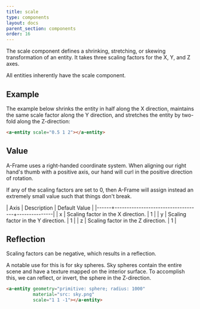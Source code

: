 ```yaml
---
title: scale
type: components
layout: docs
parent_section: components
order: 16
---
```


The scale component defines a shrinking, stretching, or skewing transformation of an entity. It takes three scaling factors for the X, Y, and Z axes.

All entities inherently have the scale component.

## Example

The example below shrinks the entity in half along the X direction, maintains the same scale factor along the Y direction, and stretches the entity by two-fold along the Z-direction:

```html
<a-entity scale="0.5 1 2"></a-entity>
```

## Value

A-Frame uses a right-handed coordinate system. When aligning our right hand's thumb with a positive axis, our hand will curl in the positive direction of rotation.

If any of the scaling factors are set to 0, then A-Frame will assign instead an extremely small value such that things don't break.

| Axis | Description                        | Default Value |
|------+------------------------------------+---------------|
| x    | Scaling factor in the X direction. | 1             |
| y    | Scaling factor in the Y direction. | 1             |
| z    | Scaling factor in the Z direction. | 1             |

## Reflection

Scaling factors can be negative, which results in a reflection.

A notable use for this is for sky spheres. Sky spheres contain the entire scene and have a texture mapped on the interior surface. To accomplish this, we can reflect, or invert, the sphere in the Z-direction.

```html
<a-entity geometry="primitive: sphere; radius: 1000"
          material="src: sky.png"
          scale="1 1 -1"></a-entity>
```
